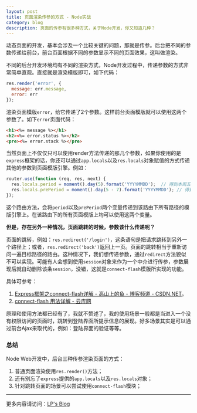 ```yaml
---
layout: post
title: 页面渲染传参的方式 - Node实战
category: blog
description: 页面的传参有很多种方式，关于Node开发，你又知道几种？
---
```


动态页面的开发，基本会涉及一个比较关键的问题，那就是传参。后台把不同的参数传递给前台，前台页面根据不同的参数显示不同的页面效果，这叫做渲染。
<!-- more -->
不同的后台开发环境均有不同的渲染方式，Node开发过程中，传递参数的方式非常简单直观。直接就是渲染模版即可，如下代码：

```js
res.render('error', {
  message: err.message,
  error: err
});
```

渲染页面模版`error`，给它传递了2个参数。这样前台页面模版就可以使用这两个参数了。如下`error`页面代码：

```html
<h1><%= message %></h1>
<h2><%= error.status %></h2>
<pre><%= error.stack %></pre>
```

当然页面上不仅仅只可以使用render方法传递的那几个参数，如果你使用的是`express`框架的话，你还可以通过`app.locals`以及`res.locals`对象赋值的方式传递其他的参数到页面模版引擎。例如：

```js
router.use(function (req, res, next) {
  res.locals.period = moment().day(5).format('YYYYMMDD');  // 得到本周五的日期
  res.locals.prePeriod = moment().day(5 - 7).format('YYYYMMDD'); // 得到上周五的日期
});
```

这个路由方法，会将`period`以及`prePeriod`两个变量传递到该路由下所有路径的模版引擎上。在该路由下的所有页面模版上均可以使用这两个变量。

**但是，存在另外一种情况，页面跳转的时候，参数该什么传递呢？**

页面的跳转，例如：`res.redirect('/login')`，这条语句是把请求跳转到另外一个路径上；或者，`res.redirect('back')`返回上一页。页面的跳转相当于重新访问一遍目标路径的路由。这种情况下，我们想传递参数，通过`redirect`方法貌似不可以实现。可能有人会想到使用`session`对象来作为一个中介进行传参，参数展现后就自动删除该条`session`，没错，这就是`connect-flash`模版所实现的功能。

具体可参考：
1. [Express框架之connect-flash详解 - 高山上的鱼 - 博客频道 - CSDN.NET](http://blog.csdn.net/liangklfang/article/details/51086607)。
2. [connect-flash 用法详解 - 云库网](http://yunkus.com/connect-flash-usage/)

原理和使用方法都已经有了，我就不赘述了，我的使用场景一般都是当进入一个没有权限访问的页面时，跳转到登陆界面所提示信息的展现。好多场景其实是可以通过前台Ajax来取代的，例如：登陆界面的验证等等。

### 总结
Node Web开发中，后台三种传参渲染页面的方式：

1. 普通页面渲染使用`res.render()`方法；
2. 还有别忘了`express`提供的`app.locals`以及`res.locals`对象；
3. 针对跳转页面的场景可以尝试使用`connect-flash`模块；

---
更多内容请访问：[LP's Blog](http://lupeng.me)